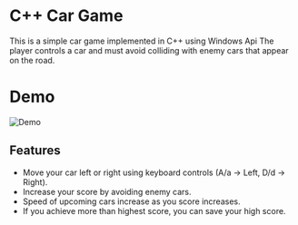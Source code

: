 # C++ Car Game
This is a simple car game implemented in C++ using Windows Api
The player controls a car and must avoid colliding with enemy cars that appear on the road.

# Demo
![Demo](./img/gif.gif)

## Features
- Move your car left or right using keyboard controls (A/a -> Left, D/d -> Right).
- Increase your score by avoiding enemy cars.
- Speed of upcoming cars increase as you score increases.
- If you achieve more than highest score, you can save your high score.